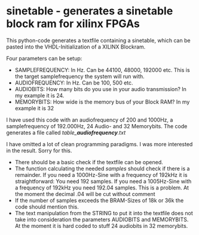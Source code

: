 # sinetable - generates a sinetable block ram for xilinx FPGAs

This python-code generates a textfile containing a sinetable, which can be pasted into the VHDL-Initialization of a XILINX Blockram.

Four parameters can be setup:
* SAMPLEFREQUENCY: In Hz. Can be 44100, 48000, 192000 etc. This is the target samplefrequency the system will run with.
* AUDIOFREQUENCY: In Hz. Can be 100, 500 etc.
* AUDIOBITS: How many bits do you use in your audio transmission? In my example it is 24.
* MEMORYBITS: How wide is the memory bus of your Block RAM? In my example it is 32

I have used this code with an audiofrequency of 200 and 1000Hz, a samplefrequency of 192.000Hz, 24 Audio- and 32 Memorybits. The code generates a file called *table_**audiofrequency**.txt*
  
I have omitted a lot of clean programming paradigms. I was more interested in the result. Sorry for this.
* There should be a basic check if the textfile can be opened.
* The function calculating the needed *samples* should check if there is a remainder. If you need a 1000Hz-Sine with a frequency of 192kHz it is straightforward: You need 192 samples. If you need a 1005Hz-Sine with a frequency of 192kHz you need 192.04 samples. This is a problem. At the moment the decimal .04 will be cut without comment
* If the number of samples exceeds the BRAM-Sizes of 18k or 36k the code should mention this.
* The text manipulation from the STRING to put it into the textfile does not take into consideration the parameters AUDIOBITS and MEMORYBITS. At the moment it is hard coded to stuff 24 audiobits in 32 memorybits.
